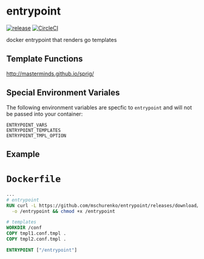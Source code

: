 # entrypoint
[![release](http://img.shields.io/github/release/mschurenko/entrypoint.svg?style=flat-square)](https://github.com/mschurenko/entrypoint/releases)
[![CircleCI](https://circleci.com/gh/mschurenko/entrypoint.svg?style=svg)](https://circleci.com/gh/mschurenko/entrypoint)

docker entrypoint that renders go templates


## Template Functions
http://masterminds.github.io/sprig/


## Special Environment Variales
The following environment variables are specfic to `entrypoint` and will not be passed into your container:
```
ENTRYPOINT_VARS
ENTRYPOINT_TEMPLATES
ENTRYPOINT_TMPL_OPTION
```


## Example
# `Dockerfile`
```dockerfile
...
# entrypoint
RUN curl -L https://github.com/mschurenko/entrypoint/releases/download/0.1.11/entrypoint \
  -o /entrypoint && chmod +x /entrypoint

# templates
WORKDIR /conf
COPY tmpl1.conf.tmpl .
COPY tmpl2.conf.tmpl .

ENTRYPOINT ["/entrypoint"]
```
